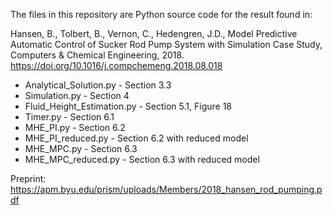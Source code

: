 The files in this repository are Python source code for the result found in:

Hansen, B., Tolbert, B., Vernon, C., Hedengren, J.D., Model Predictive Automatic Control of Sucker Rod Pump System with Simulation Case Study, Computers & Chemical Engineering, 2018. https://doi.org/10.1016/j.compchemeng.2018.08.018

* Analytical_Solution.py - Section 3.3
* Simulation.py - Section 4
* Fluid_Height_Estimation.py - Section 5.1, Figure 18
* Timer.py - Section 6.1
* MHE_PI.py - Section 6.2
* MHE_PI_reduced.py - Section 6.2 with reduced model
* MHE_MPC.py - Section 6.3
* MHE_MPC_reduced.py - Section 6.3 with reduced model

Preprint: https://apm.byu.edu/prism/uploads/Members/2018_hansen_rod_pumping.pdf
